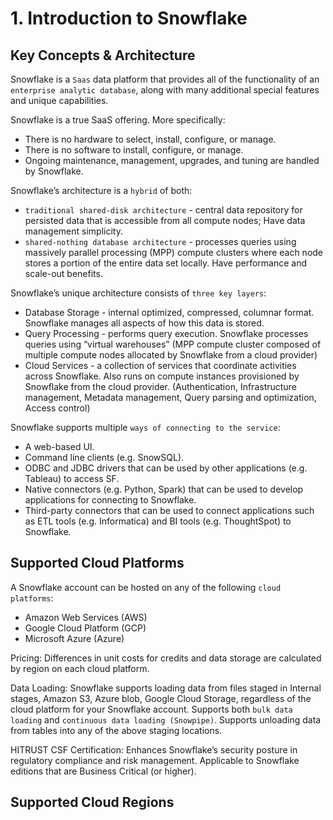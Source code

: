 # 1. Introduction to Snowflake

## Key Concepts & Architecture
Snowflake is a `Saas` data platform that provides all of the functionality of an `enterprise analytic database`, along with many additional special features and unique capabilities.

Snowflake is a true SaaS offering. More specifically:
- There is no hardware to select, install, configure, or manage.
- There is no software to install, configure, or manage.
- Ongoing maintenance, management, upgrades, and tuning are handled by Snowflake.

Snowflake’s architecture is a `hybrid` of both:
- `traditional shared-disk architecture` - central data repository for persisted data that is accessible from all compute nodes; Have data management simplicity.  
- `shared-nothing database architecture` - processes queries using massively parallel processing (MPP) compute clusters where each node stores a portion of the entire data set locally. Have performance and scale-out benefits. 

Snowflake’s unique architecture consists of `three key layers`:
- Database Storage - internal optimized, compressed, columnar format. Snowflake manages all aspects of how this data is stored. 
- Query Processing - performs query execution. Snowflake processes queries using “virtual warehouses” (MPP compute cluster composed of multiple compute nodes allocated by Snowflake from a cloud provider)
- Cloud Services - a collection of services that coordinate activities across Snowflake. Also runs on compute instances provisioned by Snowflake from the cloud provider. (Authentication, Infrastructure management, Metadata management, Query parsing and optimization, Access control)

Snowflake supports multiple `ways of connecting to the service`:
- A web-based UI.
- Command line clients (e.g. SnowSQL).
- ODBC and JDBC drivers that can be used by other applications (e.g. Tableau) to access SF.
- Native connectors (e.g. Python, Spark) that can be used to develop applications for connecting to Snowflake.
- Third-party connectors that can be used to connect applications such as ETL tools (e.g. Informatica) and BI tools (e.g. ThoughtSpot) to Snowflake.

## Supported Cloud Platforms
A Snowflake account can be hosted on any of the following `cloud platforms`:
- Amazon Web Services (AWS)
- Google Cloud Platform (GCP)
- Microsoft Azure (Azure)

Pricing: Differences in unit costs for credits and data storage are calculated by region on each cloud platform. 

Data Loading: Snowflake supports loading data from files staged in Internal stages, Amazon S3, Azure blob, Google Cloud Storage, regardless of the cloud platform for your Snowflake account. Supports both `bulk data loading` and `continuous data loading (Snowpipe)`. Supports unloading data from tables into any of the above staging locations.

HITRUST CSF Certification: Enhances Snowflake’s security posture in regulatory compliance and risk management. Applicable to Snowflake editions that are Business Critical (or higher). 

## Supported Cloud Regions











